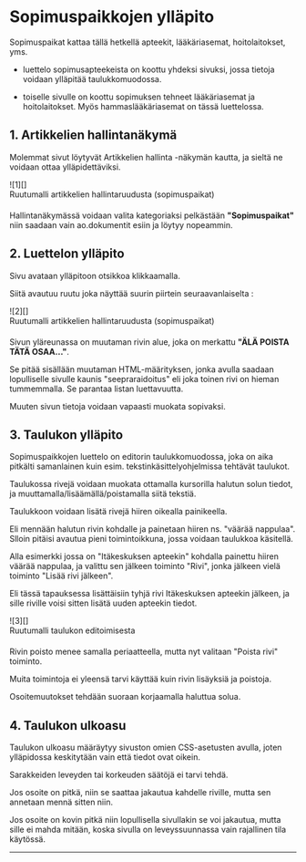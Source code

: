 # Sopimuspaikkojen ylläpito

Sopimuspaikat kattaa tällä hetkellä apteekit, lääkäriasemat, hoitolaitokset, yms.

* luettelo sopimusapteekeista on koottu yhdeksi sivuksi, jossa tietoja voidaan ylläpitää taulukkomuodossa.

* toiselle sivulle on koottu sopimuksen tehneet lääkäriasemat ja hoitolaitokset.
Myös hammaslääkäriasemat on tässä luettelossa.

## 1. Artikkelien hallintanäkymä

Molemmat sivut löytyvät Artikkelien hallinta -näkymän kautta, ja sieltä ne voidaan ottaa ylläpidettäviksi.

<figure class="fig-n border" style="margin:0 0 20px 0">
![1][]
<figcaption>Ruutumalli artikkelien hallintaruudusta (sopimuspaikat)</figcaption>
</figure>

Hallintanäkymässä voidaan valita kategoriaksi pelkästään __"Sopimuspaikat"__ niin
saadaan vain ao.dokumentit esiin ja löytyy nopeammin.

## 2. Luettelon ylläpito

Sivu avataan ylläpitoon otsikkoa klikkaamalla.

Siitä avautuu ruutu joka näyttää suurin piirtein seuraavanlaiselta :

<figure class="fig-n border" style="margin:0 0 20px 0">
![2][]
<figcaption>Ruutumalli artikkelien hallintaruudusta (sopimuspaikat)</figcaption>
</figure>


Sivun yläreunassa on muutaman rivin alue, joka on merkattu __"ÄLÄ POISTA TÄTÄ OSAA..."__.

Se pitää sisällään muutaman HTML-määrityksen, jonka avulla saadaan lopulliselle sivulle kaunis
"seepraraidoitus" eli joka toinen rivi on hieman tummemmalla. Se parantaa listan luettavuutta.

Muuten sivun tietoja voidaan vapaasti muokata sopivaksi.

## 3. Taulukon ylläpito

Sopimuspaikkojen luettelo on editorin taulukkomuodossa, joka on aika pitkälti samanlainen kuin
esim. tekstinkäsittelyohjelmissa tehtävät taulukot.

Taulukossa rivejä voidaan muokata ottamalla kursorilla halutun solun tiedot,
ja muuttamalla/lisäämällä/poistamalla siitä tekstiä.

Taulukkoon voidaan lisätä rivejä hiiren oikealla painikeella.

Eli mennään halutun rivin kohdalle ja painetaan hiiren ns. "väärää nappulaa".
Slloin pitäisi avautua pieni toimintoikkuna, jossa voidaan taulukkoa käsitellä.

Alla esimerkki jossa on "Itäkeskuksen apteekin" kohdalla painettu hiiren väärää nappulaa,
ja valittu sen jälkeen toiminto "Rivi", jonka jälkeen vielä toiminto "Lisää rivi jälkeen".

Eli tässä tapauksessa lisättäisiin tyhjä rivi Itäkeskuksen apteekin jälkeen, ja sille riville voisi
sitten lisätä uuden apteekin tiedot.


<figure class="fig-n border" style="margin:0 0 20px 0">
![3][]
<figcaption>Ruutumalli taulukon editoimisesta</figcaption>
</figure>

Rivin poisto menee samalla periaatteella, mutta nyt valitaan "Poista rivi" toiminto.

Muita toimintoja ei yleensä tarvi käyttää kuin rivin lisäyksiä ja poistoja.

Osoitemuutokset tehdään suoraan korjaamalla haluttua solua.


## 4. Taulukon ulkoasu

Taulukon ulkoasu määräytyy sivuston omien CSS-asetusten avulla, joten ylläpidossa keskitytään
vain että tiedot ovat oikein.

Sarakkeiden leveyden tai korkeuden säätöjä ei tarvi tehdä.

Jos osoite on pitkä, niin se saattaa jakautua kahdelle riville, mutta sen annetaan mennä sitten niin.

Jos osoite on kovin pitkä niin lopullisella sivullakin se voi jakautua, mutta sille ei mahda mitään,
koska sivulla on leveyssuunnassa vain rajallinen tila käytössä.

----

[1]: kuvat/kuva78.png "Ruutumalli"
[2]: kuvat/kuva79.png "Ruutumalli"
[3]: kuvat/kuva80.png "Ruutumalli"
[10]: pages/tekstieditorin-kaytto.md
